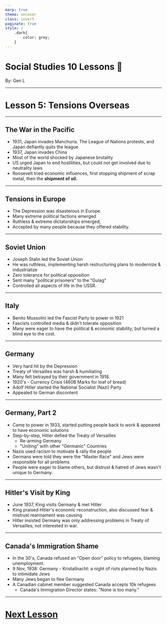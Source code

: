 ```yaml
---
marp: true
theme: uncover
class: invert
paginate: true
style: |
    .dark{
        color: grey;
    }
---
```


# <!--fit-->Social Studies 10 Lessons :book:

<span class="dark">By:</span> Gen L

<!--_footer: In partnership with Hyperion University, 2023-->

---

# Lesson 5: Tensions Overseas

---

## The War in the Pacific

* 1931, Japan invades Manchuria. The League of Nations protests, and Japan defiantly quits the league
* 1937, Japan invades China
* Most of the world shocked by Japanese brutality
* US urged Japan to end hostilities, but could not get involved due to neutrality laws
* Roosevelt tried economic influences, first stopping shipment of scrap metal, then the **shipment of oil.**

---

## Tensions in Europe

* The Depression was disasterous in Europe.
* Many extreme political factions emerged
* Ruthless & extreme dictatorships emerged,
* Accepted by many people because they offered stability.

---

## Soviet Union

* Joseph Stalin led the Soviet Union
* He was ruthless, implementing harsh restructuring plans to modernize & industrialize
* Zero tolerance for political opposition
* Sent many "political prisoners" to the "Gulag"
* Controlled all aspects of life in the USSR.

---

## Italy

* Benito Mussolini led the Fascist Party to power in 1921
* Fascists controlled media & didn't tolerate opposition
* Many were eager to have the political & economic stability, but turned a blind eye to the cost.

---

## Germany

* Very hard hit by the Depression
* Treaty of Versailles was harsh & humiliating
* Many felt betrayed by their government in 1918.
* 1920's - Currency Crisis (460B Marks for loaf of bread)
* Adolf Hitler started the National Socialist (Nazi) Party
* Appealed to German discontent

---

## Germany, Part 2

* Came to power in 1933, started putting people back to work & appeared to have economic solutions
* Step-by-step, Hitler defied the Treaty of Versailles
    * Re-arming Germany
    * "Uniting" with other "Germanic" Countries
* Nazis used racism to motivate & rally the people
* Germans were told they were the "Master Race" and Jews were responsible for all problems
* People were eager to blame others, but distrust & hatred of Jews wasn't unique to Germany.

---

## Hitler's Visit by King

* June 1937, King visits Germany & met Hitler
* King praised Hitler's economic reconstruction, also discussed fear & mistrust rearmament was causing
* Hitler insisted Germany was only addressing problems in Treaty of Versailles; not interested in war.

---

## Canada's Immigration Shame

* In the 30's, Canada refused an "Open door" policy to refugees, blaming unemployment.
* 9 Nov, 1938: Germany - Kristallnacht: a night of riots planned by Nazis to intimidate Jews
* Many Jews began to flee Germany
* A Canadian cabinet member suggested Canada accepts 10k refugees
    * Canada's Immigration Director states: "None is too many."

---

# [Next Lesson <i class="fa-solid fa-circle-arrow-right"></i>](Lesson%206%20(Road%20to%20War).html) 

<link rel="stylesheet" href="https://cdnjs.cloudflare.com/ajax/libs/font-awesome/6.3.0/css/all.min.css">